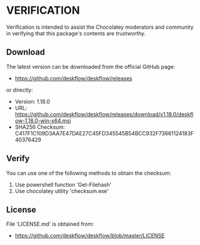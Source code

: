 # VERIFICATION
Verification is intended to assist the Chocolatey moderators and community in verifying that this package's contents are trustworthy.

## Download
The latest version can be downloaded from the official GitHub page:
- https://github.com/deskflow/deskflow/releases

or directly:
- Version: 1.18.0
- URL: https://github.com/deskflow/deskflow/releases/download/v1.18.0/deskflow-1.18.0-win-x64.msi
- SHA256 Checksum: C417F1C109D3AA7E47DAE27C45FD345545B54BCC932F73661124183F40376429

## Verify
You can use one of the following methods to obtain the checksum:
1. Use powershell function 'Get-Filehash'
2. Use chocolatey utility 'checksum.exe'


## License
File 'LICENSE.md' is obtained from:
- https://github.com/deskflow/deskflow/blob/master/LICENSE
